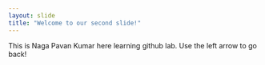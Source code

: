 ```yaml
---
layout: slide
title: "Welcome to our second slide!"
---
```

This is Naga Pavan Kumar here learning github lab.
Use the left arrow to go back!
